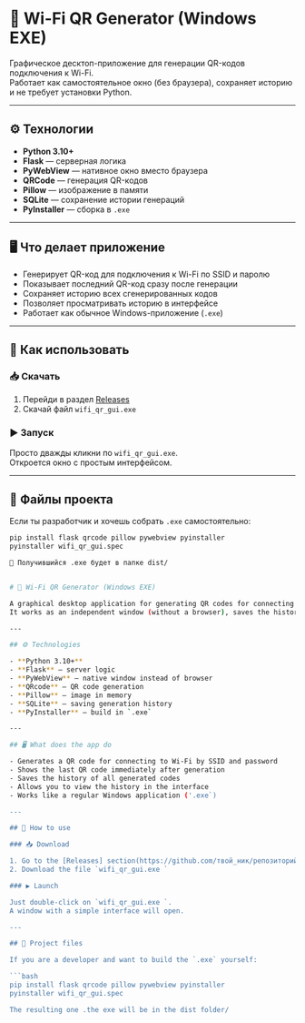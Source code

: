 # 📶 Wi-Fi QR Generator (Windows EXE)

Графическое десктоп-приложение для генерации QR-кодов подключения к Wi-Fi.  
Работает как самостоятельное окно (без браузера), сохраняет историю и не требует установки Python.

---

## ⚙️ Технологии

- **Python 3.10+**
- **Flask** — серверная логика
- **PyWebView** — нативное окно вместо браузера
- **QRCode** — генерация QR-кодов
- **Pillow** — изображение в памяти
- **SQLite** — сохранение истории генераций
- **PyInstaller** — сборка в `.exe`

---

## 🖥 Что делает приложение

- Генерирует QR-код для подключения к Wi-Fi по SSID и паролю
- Показывает последний QR-код сразу после генерации
- Сохраняет историю всех сгенерированных кодов
- Позволяет просматривать историю в интерфейсе
- Работает как обычное Windows-приложение (`.exe`)

---

## 🚀 Как использовать

### 📥 Скачать

1. Перейди в раздел [Releases](https://github.com/твой_ник/репозиторий/releases)
2. Скачай файл `wifi_qr_gui.exe`

### ▶️ Запуск

Просто дважды кликни по `wifi_qr_gui.exe`.  
Откроется окно с простым интерфейсом.

---

## 📁 Файлы проекта

Если ты разработчик и хочешь собрать `.exe` самостоятельно:

```bash
pip install flask qrcode pillow pywebview pyinstaller
pyinstaller wifi_qr_gui.spec

📂 Получившийся .exe будет в папке dist/


# 📶 Wi-Fi QR Generator (Windows EXE)

A graphical desktop application for generating QR codes for connecting to Wi-Fi.  
It works as an independent window (without a browser), saves the history and does not require Python installation.

---

## ⚙️ Technologies

- **Python 3.10+**
- **Flask** — server logic
- **PyWebView** — native window instead of browser
- **QRcode** — QR code generation
- **Pillow** — image in memory
- **SQLite** — saving generation history
- **PyInstaller** — build in `.exe`

---

## 🖥 What does the app do

- Generates a QR code for connecting to Wi-Fi by SSID and password
- Shows the last QR code immediately after generation
- Saves the history of all generated codes
- Allows you to view the history in the interface
- Works like a regular Windows application ('.exe`)

---

## 🚀 How to use

### 📥 Download

1. Go to the [Releases] section(https://github.com/твой_ник/репозиторий/releases )
2. Download the file `wifi_qr_gui.exe `

### ▶️ Launch

Just double-click on `wifi_qr_gui.exe `.  
A window with a simple interface will open.

---

## 📁 Project files

If you are a developer and want to build the `.exe` yourself:

```bash
pip install flask qrcode pillow pywebview pyinstaller
pyinstaller wifi_qr_gui.spec

The resulting one .the exe will be in the dist folder/
